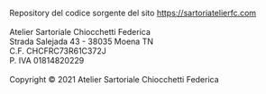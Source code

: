 Repository del codice sorgente del sito https://sartoriatelierfc.com<br>
<br>
Atelier Sartoriale Chiocchetti Federica<br>
Strada Salejada 43 - 38035 Moena TN<br>
C.F. CHCFRC73R61C372J<br>
P. IVA 01814820229<br>
<br>
Copyright &copy; 2021 Atelier Sartoriale Chiocchetti Federica
